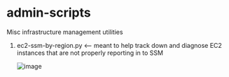 # admin-scripts
Misc infrastructure management utilities

1.  ec2-ssm-by-region.py <-- meant to help track down and diagnose EC2 instances that are not properly reporting in to SSM

    ![image](https://user-images.githubusercontent.com/112027478/186730232-7a337b49-529c-4d80-af6e-1cdc6463babd.png)
